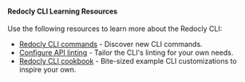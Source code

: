 #### Redocly CLI Learning Resources

Use the following resources to learn more about the Redocly CLI:

* [Redocly CLI commands](/docs/cli/commands) - Discover new CLI commands.
* [Configure API linting](/docs/cli/guides/configure-rules) - Tailor the CLI's linting for your own needs.
* [Redocly CLI cookbook](https://github.com/Redocly/redocly-cli-cookbook) - Bite-sized example CLI customizations to inspire your own.